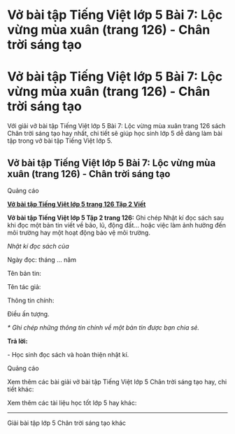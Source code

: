 # Vở bài tập Tiếng Việt lớp 5 Bài 7: Lộc vừng mùa xuân (trang 126) - Chân trời sáng tạo

# Vở bài tập Tiếng Việt lớp 5 Bài 7: Lộc vừng mùa xuân (trang 126) - Chân trời sáng tạo

Với giải vở bài tập Tiếng Việt lớp 5 Bài 7: Lộc vừng mùa xuân trang 126 sách Chân trời sáng tạo hay nhất, chi tiết sẽ giúp học sinh lớp 5 dễ dàng làm bài tập trong vở bài tập Tiếng Việt lớp 5.

## Vở bài tập Tiếng Việt lớp 5 Bài 7: Lộc vừng mùa xuân (trang 126) - Chân trời sáng tạo

Quảng cáo

[**Vở bài tập Tiếng Việt lớp 5 trang 126 Tập 2 Viết**](https://vietjack.com/vbt-tieng-viet-5-ct/viet-trang-126-vbt-tieng-viet-5-tap-2.jsp)

**Vở bài tập Tiếng Việt lớp 5 Tập 2 trang 126:** Ghi chép Nhật kí đọc sách sau khi đọc một bản tin viết về bão, lũ, động đất... hoặc việc làm ảnh hưởng đến môi trường hay một hoạt động bảo vệ môi trường.

_Nhật kí đọc sách của_

Ngày đọc: tháng … năm 

Tên bản tin: 

Tên tác giả: 

Thông tin chính: 

Điều ấn tượng.

_* Ghi chép những thông tin chính về một bản tin được bạn chia sẻ._

**Trả lời:**

\- Học sinh đọc sách và hoàn thiện nhật kí.

Quảng cáo

Xem thêm các bài giải vở bài tập Tiếng Việt lớp 5 Chân trời sáng tạo hay, chi tiết khác:

Xem thêm các tài liệu học tốt lớp 5 hay khác:

* * *

Giải bài tập lớp 5 Chân trời sáng tạo khác
